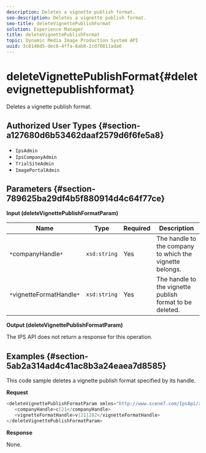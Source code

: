 ```yaml
---
description: Deletes a vignette publish format.
seo-description: Deletes a vignette publish format.
seo-title: deleteVignettePublishFormat
solution: Experience Manager
title: deleteVignettePublishFormat
topic: Dynamic Media Image Production System API
uuid: 3c8148d5-dec6-4ffa-8ab8-2cd70811ada6
---
```


# deleteVignettePublishFormat{#deletevignettepublishformat}

Deletes a vignette publish format.

## Authorized User Types {#section-a127680d6b53462daaf2579d6f6fe5a8}

* `IpsAdmin` 
* `IpsCompanyAdmin` 
* `TrialSiteAdmin` 
* `ImagePortalAdmin`

## Parameters {#section-789625ba29df4b5f880914d4c64f77ce}

**Input (deleteVignettePublishFormatParam)** 

|  Name  | Type  | Required  | Description  |
|---|---|---|---|
|  `*`companyHandle`*`  | `xsd:string`  | Yes  | The handle to the company to which the vignette belongs.  |
|  `*`vignetteFormatHandle`*`  | `xsd:string`  | Yes  | The handle to the vignette publish format to be deleted.  |

**Output (deleteVignettePublishFormatParam)**

The IPS API does not return a response for this operation.

## Examples {#section-5ab2a314ad4c41ac8b3a24eaea7d8585}

This code sample deletes a vignette publish format specified by its handle.

**Request** 

```java
<deleteVignettePublishFormatParam xmlns="http://www.scene7.com/IpsApi/xsd/2008-01-15">
   <companyHandle>c|21</companyHandle>
   <vignetteFormatHandle>v|21|282</vignetteFormatHandle>
</deleteVignettePublishFormatParam>
```

**Response**

None. 
